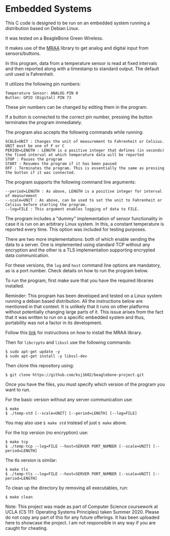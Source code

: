 # Embedded Systems

This C code is designed to be run on an embedded system running a distribution based on Debian Linux.

It was tested on a BeagleBone Green Wireless.

It makes use of the [MRAA](https://iotdk.intel.com/docs/master/mraa/) library to get analog and digital input from sensors/buttons.

In this program, data from a temperature sensor is read at fixed intervals and then reported along with a timestamp to standard output. The default unit used is Fahrenheit.

It utilizes the following pin numbers:

```
Temperature Sensor: ANALOG PIN 0
Button: GPIO (Digital) PIN 73
```

These pin numbers can be changed by editing them in the program.

If a button is connected to the correct pin number, pressing the button terminates the program immediately.

The program also accepts the following commands while running:

```
SCALE=UNIT : Changes the unit of measurement to Fahrenheit or Celsius. UNIT must be one of F or C
PERIOD=LENGTH : LENGTH is a positive integer that defines (in seconds) the fixed interval at which temperature data will be reported
STOP : Pauses the program
START : Resumes the program if it has been paused
OFF : Terminates the program. This is essentially the same as pressing the button if it was connected.
```

The program supports the following command line arguments:

```
--period=LENGTH : As above, LENGTH is a positive integer for interval of measurement
--scale=UNIT : As above, can be used to set the unit to Fahrenheit or Celsius before starting the program.
--log=FILE : This argument enables logging of data to FILE.
```

The program includes a "dummy" implementation of sensor functionality in case it is run on an arbitrary Linux system. In this, a constant temperature is reported every time. This option was included for testing purposes.

There are two more implementations: both of which enable sending the data to a server. One is implemented using standard TCP without any encryption and the other is a TLS implementation supporting encrypted data communication.

For these versions, the `log` and `host` command line options are mandatory, as is a port number. Check details on how to run the program below.

To run the program, first make sure that you have the required libraries installed.

Reminder: This program has been developed and tested on a Linux system running a debian based distribution. All the instructions below are mentioned in that context. It is unlikely that it runs on other platforms without potentially changing large parts of it. This issue arises from the fact that it was written to run on a specific embedded system and thus, portability was not a factor in its development.

Follow this [link](https://upm.mraa.io/Documentation/mraa.html) for instructions on how to install the MRAA library.

Then for `libcrypto` and `libssl` use the following commands:

```
$ sudo apt-get update -y
$ sudo apt-get install -y libssl-dev
```

Then clone this repository using:

```
$ git clone https://github.com/ksj1602/beaglebone-project.git
```
Once you have the files, you must specify which version of the program you want to run.

For the basic version without any server communication use:

```
$ make
$ ./temp-std [--scale=UNIT] [--period=LENGTH] [--log=FILE]
```

You may also use `$ make std` instead of just `$ make` above.

For the tcp version (no encryption) use:

```
$ make tcp
$ ./temp-tcp --log=FILE --host=SERVER PORT_NUMBER [--scale=UNIT] [--period=LENGTH]
```

The tls version is similar:

```
$ make tls
$ ./temp-tls --log=FILE --host=SERVER PORT_NUMBER [--scale=UNIT] [--period=LENGTH]
```

To clean up the directory by removing all executables, run:

```
$ make clean
```

Note: This project was made as part of Computer Science coursework at UCLA (CS 111: Operating Systems Principles) taken Summer 2020. Please do not copy any part of this for any future offerings. It has been uploaded here to showcase the project. I am not responsible in any way if you are caught for cheating.
